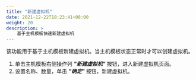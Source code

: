 ```yaml
---
title: "新建虚拟机"
date: 2021-12-22T18:23:41+08:00
weight: 20
description: >
    基于主机模板快速新建虚拟机
---
```



该功能用于基于主机模板新建虚拟机。当主机模板状态正常时才可以创建虚拟机。

1. 单击主机模板右侧操作列 **_"新建虚拟机"_** 按钮，进入新建虚拟机页面。
2. 设置名称、数量，单击 **_"确定"_** 按钮，新建虚拟机。